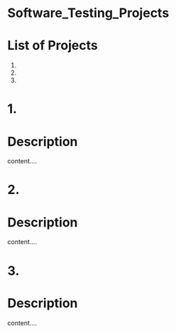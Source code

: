 # Software_Testing_Projects
# List of Projects
1.
2.
3.
# 1.
# Description
content....
# 2.
# Description
content....
# 3.
# Description
content....

